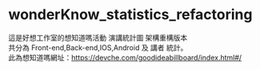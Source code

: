# wonderKnow_statistics_refactoring
這是好想工作室的想知道嗎活動 演講統計圖 架構重構版本<br>
共分為 Front-end,Back-end,IOS,Android 及 講者 統計。<br>
此為想知道嗎網址：https://devche.com/goodideabillboard/index.html#/
